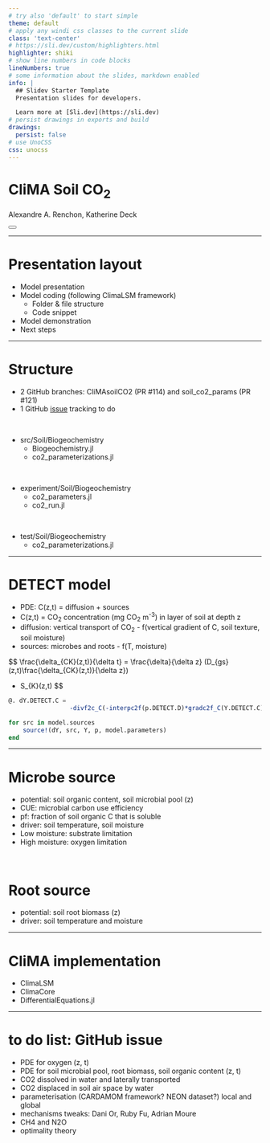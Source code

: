 ```yaml
---
# try also 'default' to start simple
theme: default
# apply any windi css classes to the current slide
class: 'text-center'
# https://sli.dev/custom/highlighters.html
highlighter: shiki
# show line numbers in code blocks
lineNumbers: true
# some information about the slides, markdown enabled
info: |
  ## Slidev Starter Template
  Presentation slides for developers.

  Learn more at [Sli.dev](https://sli.dev)
# persist drawings in exports and build
drawings:
  persist: false
# use UnoCSS
css: unocss
---
```


# CliMA Soil CO<sub>2</sub> 
Alexandre A. Renchon, Katherine Deck

<div class="abs-br m-6 flex gap-2">
  <button @click="$slidev.nav.openInEditor()" title="Open in Editor" class="text-xl icon-btn opacity-50 !border-none !hover:text-white">
    <carbon:edit />
  </button>
  <a href="https://github.com/slidevjs/slidev" target="_blank" alt="GitHub"
    class="text-xl icon-btn opacity-50 !border-none !hover:text-white">
    <carbon-logo-github />
  </a>
</div>

---

# Presentation layout

* Model presentation
* Model coding (following ClimaLSM framework)
  * Folder & file structure
  * Code snippet
* Model demonstration
* Next steps

---

# Structure

* 2 GitHub branches: CliMAsoilCO2 (PR #114) and soil_co2_params (PR #121)
* 1 GitHub [issue](https://github.com/CliMA/ClimaLSM.jl/issues/113) tracking to do

<br> 

* src/Soil/Biogeochemistry
  * Biogeochemistry.jl  
  * co2_parameterizations.jl 

<br>

* experiment/Soil/Biogeochemistry
  * co2_parameters.jl
  * co2_run.jl

<br>

* test/Soil/Biogeochemistry
  * co2_parameterizations.jl

---

# DETECT model

- PDE: C(z,t) = diffusion + sources
- C(z,t) = CO<sub>2</sub> concentration (mg CO<sub>2</sub> m<sup>-3</sup>) in layer of soil at depth z
- diffusion: vertical transport of CO<sub>2</sub> - f(vertical gradient of C, soil texture, soil moisture)
- sources: microbes and roots - f(T, moisture)

$$
\frac{\delta_{CK}(z,t)}{\delta t} 
= \frac{\delta}{\delta z} (D_{gs}(z,t)\frac{\delta_{CK}(z,t)}{\delta z})
+ S_{K}(z,t)
$$

```julia {all|1-2|4-6} 
@. dY.DETECT.C =
                 -divf2c_C(-interpc2f(p.DETECT.D)*gradc2f_C(Y.DETECT.C))

for src in model.sources
    source!(dY, src, Y, p, model.parameters)
end
```

--- 

# Microbe source

- potential: soil organic content, soil microbial pool (z)
- CUE: microbial carbon use efficiency
- pf: fraction of soil organic C that is soluble
- driver: soil temperature, soil moisture
- Low moisture: substrate limitation
- High moisture: oxygen limitation

<br>

# Root source

- potential: soil root biomass (z)
- driver: soil temperature and moisture

---

# CliMA implementation

- ClimaLSM
- ClimaCore
- DifferentialEquations.jl

--- 

# to do list: GitHub issue
- PDE for oxygen (z, t)
- PDE for soil microbial pool, root biomass, soil organic content (z, t)
- CO2 dissolved in water and laterally transported
- CO2 displaced in soil air space by water
- parameterisation (CARDAMOM framework? NEON dataset?) local and global
- mechanisms tweaks: Dani Or, Ruby Fu, Adrian Moure
- CH4 and N2O
- optimality theory

